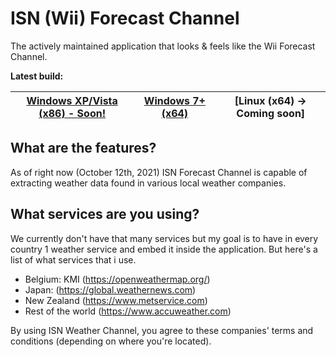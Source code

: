 # ISN (Wii) Forecast Channel
The actively maintained application that looks &amp; feels like the Wii Forecast Channel. 

**Latest build:**

| [Windows XP/Vista (x86) - Soon!](#) | [Windows 7+ (x64)](https://github.com/imadofficial/ISN-Forecast-Channel/releases/latest) | [Linux (x64) -> Coming soon]
| ------------- | ------------- | ------------- |

## What are the features?
As of right now (October 12th, 2021) ISN Forecast Channel is capable of extracting weather data found in various local weather companies.

## What services are you using?
We currently don't have that many services but my goal is to have in every country 1 weather service and embed it inside the application. But here's a list of what services that i use.

- Belgium: KMI (https://openweathermap.org/)
- Japan: (https://global.weathernews.com)
- New Zealand (https://www.metservice.com)
- Rest of the world (https://www.accuweather.com)

By using ISN Weather Channel, you agree to these companies' terms and conditions (depending on where you're located).
